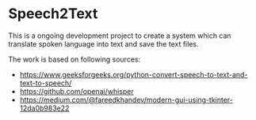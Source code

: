 # Speech2Text

This is a ongoing development project to create a system which can translate spoken language into text and save the text files.

The work is based on following sources:
- https://www.geeksforgeeks.org/python-convert-speech-to-text-and-text-to-speech/
- https://github.com/openai/whisper
- https://medium.com/@fareedkhandev/modern-gui-using-tkinter-12da0b983e22